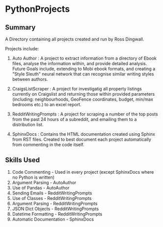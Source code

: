 # PythonProjects

## Summary
A Directory containing all projects created and run by Ross Dingwall.

Projects include:

1. Auto Author : A project to extract information from a  directory of Ebook files,
analyse the information within, and provide detailed analysis. Future Goals include, 
extending to Mobi ebook formats, and creating a "Style Sleuth" neural network that can
recognise similar writing styles between authors.

2. CraigsListScraper : A project for investigatig all property listings currently on Craigslist and 
returning those within provided parameters (including: neighbourhoods, GeoFence coordinates, budget,
min/max bedrooms etc.) to an excel report.

3. RedditWritingPrompts : A project for scraping a number of the top posts from the past 24 hours 
of a subreddit, and emailing them to a distribution list.

4. SphinxDocs : Contains the HTML documentation created using Sphinx from RST files. Created to best
document each project automatically from commenting in the code itself.

## Skills Used

1. Code Commenting - Used in every project (except SphinxDocs where no Python is written)
2. Argument Parsing - AutoAuthor
3. Use of Pandas - AutoAuthor
4. Sending Emails - RedditWritingPrompts
5. Use of Classes - RedditWritingPrompts
6. Argument Parsing - RedditWritingPrompts
7. JSON Dict Objects - RedditWritingPrompts
8. Datetime Formatting - RedditWritingPrompts
9. Automatic Documentation - SphinxDocs